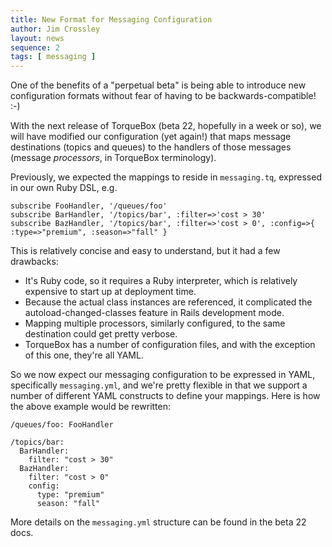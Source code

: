 ```yaml
---
title: New Format for Messaging Configuration
author: Jim Crossley
layout: news
sequence: 2
tags: [ messaging ]
---
```


One of the benefits of a "perpetual beta" is being able to introduce
new configuration formats without fear of having to be
backwards-compatible!  :-)

With the next release of TorqueBox (beta 22, hopefully in a week or
so), we will have modified our configuration (yet again!) that maps
message destinations (topics and queues) to the handlers of those
messages (message *processors*, in TorqueBox terminology).

Previously, we expected the mappings to reside in `messaging.tq`,
expressed in our own Ruby DSL, e.g.

    subscribe FooHandler, '/queues/foo'
    subscribe BarHandler, '/topics/bar', :filter=>'cost > 30'
    subscribe BazHandler, '/topics/bar', :filter=>'cost > 0', :config=>{ :type=>"premium", :season=>"fall" }

This is relatively concise and easy to understand, but it had a few drawbacks:

* It's Ruby code, so it requires a Ruby interpreter, which is relatively expensive to start up at deployment time.
* Because the actual class instances are referenced, it complicated the autoload-changed-classes feature in Rails development mode.
* Mapping multiple processors, similarly configured, to the same destination could get pretty verbose.
* TorqueBox has a number of configuration files, and with the exception of this one, they're all YAML.

So we now expect our messaging configuration to be expressed in YAML,
specifically `messaging.yml`, and we're pretty flexible in that we
support a number of different YAML constructs to define your mappings.
Here is how the above example would be rewritten:

    /queues/foo: FooHandler

    /topics/bar:
      BarHandler:
        filter: "cost > 30"
      BazHandler:
        filter: "cost > 0"
        config:
          type: "premium"
          season: "fall"

More details on the `messaging.yml` structure can be found in the beta
22 docs.
